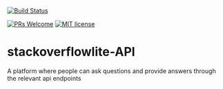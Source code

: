 [![Build Status](https://travis-ci.org/dennisdnyce/stackoverflowlite.svg?branch=develop)](https://travis-ci.org/dennisdnyce/stackoverflowlite)
  
[![PRs Welcome](https://img.shields.io/badge/PRs-welcome-brightgreen.svg?style=flat-square)](http://makeapullrequest.com) 
[![MIT license](http://img.shields.io/badge/license-MIT-brightgreen.svg)](http://opensource.org/licenses/MIT)

# stackoverflowlite-API
A platform where people can ask questions and provide answers through the relevant api endpoints
